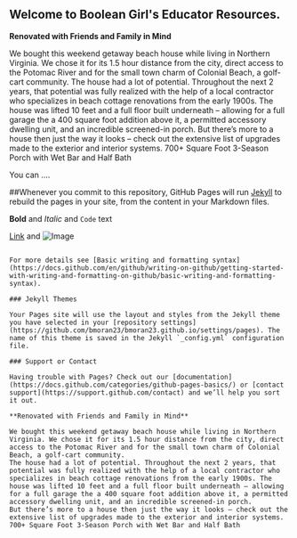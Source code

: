 ## Welcome to Boolean Girl's Educator Resources. 


**Renovated with Friends and Family in Mind**


We bought this weekend getaway beach house while living in Northern Virginia. We chose it for its 1.5 hour distance from the city, direct access to the Potomac River and for the small town charm of Colonial Beach, a golf-cart community.
The house had a lot of potential. Throughout the next 2 years, that potential was fully realized with the help of a local contractor who specializes in beach cottage renovations from the early 1900s. The house was lifted 10 feet and a full floor built underneath – allowing for a full garage the a 400 square foot addition above it, a permitted accessory dwelling unit, and an incredible screened-in porch.
But there’s more to a house then just the way it looks – check out the extensive list of upgrades made to the exterior and interior systems.
700+ Square Foot 3-Season Porch with Wet Bar and Half Bath

You can ....

##Whenever you commit to this repository, GitHub Pages will run [Jekyll](https://jekyllrb.com/) to rebuild the pages in your site, from the content in your Markdown files.


**Bold** and _Italic_ and `Code` text

[Link](url) and ![Image](src)
```

For more details see [Basic writing and formatting syntax](https://docs.github.com/en/github/writing-on-github/getting-started-with-writing-and-formatting-on-github/basic-writing-and-formatting-syntax).

### Jekyll Themes

Your Pages site will use the layout and styles from the Jekyll theme you have selected in your [repository settings](https://github.com/bmoran23/bmoran23.github.io/settings/pages). The name of this theme is saved in the Jekyll `_config.yml` configuration file.

### Support or Contact

Having trouble with Pages? Check out our [documentation](https://docs.github.com/categories/github-pages-basics/) or [contact support](https://support.github.com/contact) and we’ll help you sort it out.

**Renovated with Friends and Family in Mind**

We bought this weekend getaway beach house while living in Northern Virginia. We chose it for its 1.5 hour distance from the city, direct access to the Potomac River and for the small town charm of Colonial Beach, a golf-cart community.
The house had a lot of potential. Throughout the next 2 years, that potential was fully realized with the help of a local contractor who specializes in beach cottage renovations from the early 1900s. The house was lifted 10 feet and a full floor built underneath – allowing for a full garage the a 400 square foot addition above it, a permitted accessory dwelling unit, and an incredible screened-in porch.
But there’s more to a house then just the way it looks – check out the extensive list of upgrades made to the exterior and interior systems.
700+ Square Foot 3-Season Porch with Wet Bar and Half Bath
